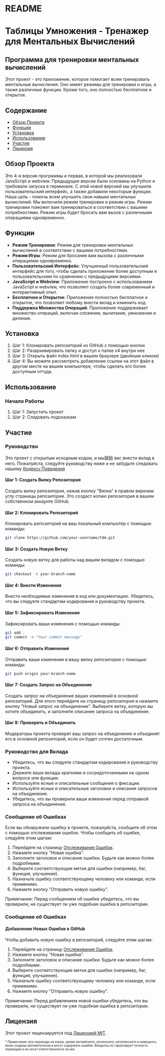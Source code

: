 # README

Таблицы Умножения - Тренажер для Ментальных Вычислений
================

Программа для тренировки ментальных вычислений
-------------------

Этот проект - это приложение, которое помогает всем тренировать ментальные вычисления. Оно имеет режимы для тренировки и игры, а также различные функции. Кроме того, оно полностью бесплатное и открытое.

Содержание
-----------------

* [Обзор Проекта](#project-overview)
* [Функции](#features)
* [Установка](#installation)
* [Использование](#usage)
* [Участие](#contributing)
* [Лицензия](#license)

Обзор Проекта
----------------

Это 4-я версия программы и первая, в которой мы реализовали JavaScript и webview. Предыдущие версии были основаны на Python и требовали запуска в терминале. С этой новой версией мы улучшили пользовательский интерфейс, а также добавили некоторые функции. Наша цель - помочь всем улучшить свои навыки ментальных вычислений. Мы включили режим тренировки и режим игры. Режим тренировки поможет вам тренироваться в соответствии с вашими потребностями. Режим игры будет бросать вам вызов с различными операциями одновременно.

Функции
--------
* **Режим Тренировки**: Режим для тренировки ментальных вычислений в соответствии с вашими потребностями.
* **Режим Игры**: Режим для бросания вам вызова с различными операциями одновременно.
* **Пользовательский Интерфейс**: Улучшенный пользовательский интерфейс для того, чтобы сделать приложение более доступным и пользовательским по сравнению с предыдущими версиями.
* **JavaScript и Webview**: Приложение построено с использованием JavaScript и webview, что позволяет создать более современный и интерактивный опыт.
* **Бесплатное и Открытое**: Приложение полностью бесплатное и открытое, что позволяет любому внести вклад и изменить код.
* **Поддержка Множества Операций**: Приложение поддерживает множество операций, включая сложение, вычитание, умножение и деление.
<!-- * **Настройка Сложности**: Приложение позволяет пользователям настраивать уровень сложности вычислений, что делает его пригодным для пользователей всех возрастов и уровней навыков. -->
<!-- * **Отслеживание Результата**: Приложение отслеживает результат пользователя и его прогресс, что дает чувство достижения и мотивацию для улучшения. -->

Установка
------------

1. Шаг 1: Клонировать репозиторий из GitHub с помощью кнопки
2. Шаг 2: Разархивировать папку и доступ к папке v4 внутри нее
3. Шаг 3: Открыть файл index.html в вашем браузере (двойным кликом)
4. Шаг 4: Вы можете рассмотреть добавление ссылки на этот файл в другом месте на вашем компьютере, чтобы сделать его более доступным оттуда.

Использование
-----

### Начало Работы

1. Шаг 1: Запустить проект
2. Шаг 2: Следовать подсказкам

Участие
------------

### Руководство

Это проект с открытым исходным кодом, и мы鼓励 вас внести вклад в него. Пожалуйста, следуйте руководству ниже и не забудьте следовать нашему [Кодексу Поведения](https://github.com/TdM/blob/main/CODE_OF_CONDUCT.md)

#### Шаг 1: Создать Вилку Репозитория

Создать вилку репозитория, нажав кнопку "Вилка" в правом верхнем углу страницы репозитория. Это создаст копию репозитория в вашем собственном аккаунте GitHub.

#### Шаг 2: Клонировать Репозиторий

Клонировать репозиторий на ваш локальный компьютер с помощью команды:

```bash
git clone https://github.com/your-username/tdm.git
```

#### Шаг 3: Создать Новую Ветку

Создать новую ветку для работы над вашим вкладом с помощью команды:

```bash
git checkout -b your-branch-name
```

#### Шаг 4: Внести Изменения

Внести необходимые изменения в код или документацию. Убедитесь, что вы следуете стандартам кодирования и руководству проекта.

#### Шаг 5: Зафиксировать Изменения

Зафиксировать ваши изменения с помощью команды:

```bash
git add .
git commit -m "Your commit message"
```

#### Шаг 6: Отправить Изменения

Отправить ваши изменения в вашу вилку репозитория с помощью команды:

```bash
git push origin your-branch-name
```

#### Шаг 7: Создать Запрос на Объединение

Создать запрос на объединение ваших изменений в основной репозиторий. Для этого перейдите на страницу репозитория и нажмите кнопку "Новый запрос на объединение". Выберите ветку, которую вы хотите объединить, и заполните описание запроса на объединение.

#### Шаг 8: Проверить и Объединить

Модераторы проекта проверят ваш запрос на объединение и объединят его в основной репозиторий, если он будет сочтен достаточным.

### Руководство для Вклада

* Убедитесь, что вы следуете стандартам кодирования и руководству проекта.
* Держите ваши вклады краткими и сосредоточенными на одном вопросе или функции.
* Используйте ясные и описательные сообщения о фиксации.
* Используйте ясные и описательные заголовки и описания запросов на объединение.
* Убедитесь, что вы проверили ваши изменения перед отправкой запроса на объединение.

### Сообщение об Ошибках

Если вы обнаружили ошибку в проекте, пожалуйста, сообщите об этом с помощью отслеживания ошибок. Чтобы сообщить об ошибке, следуйте этим шагам:

1. Перейдите на страницу [Отслеживания Ошибок](https://github.com/joanalnu/tdm/issues).
2. Нажмите кнопку "Новая ошибка".
3. Заполните заголовок и описание ошибки. Будьте как можно более подробными.
4. Выберите соответствующие метки для ошибки (например, баг, функция, улучшение).
5. Назначьте ошибку соответствующему человеку или команде, если применимо.
6. Нажмите кнопку "Отправить новую ошибку".

Примечание: Перед сообщением об ошибке убедитесь, что вы проверили, не существует ли уже подобная ошибка в репозитории.

### Сообщение об Ошибках
#### Добавление Новых Ошибок в GitHub

Чтобы добавить новую ошибку в репозиторий, следуйте этим шагам:

1. Перейдите на страницу [Отслеживания Ошибок](https://github.com/joanalnu/tdm/issues).
2. Нажмите кнопку "Новая ошибка".
3. Заполните заголовок и описание ошибки. Будьте как можно более подробными.
4. Выберите соответствующие метки для ошибки (например, баг, функция, улучшение).
5. Назначьте ошибку соответствующему человеку или команде, если применимо.
6. Нажмите кнопку "Отправить новую ошибку".

Примечание: Перед добавлением новой ошибки убедитесь, что вы проверили, не существует ли уже подобная ошибка в репозитории.

Лицензия
-------

Этот проект лицензируется под [Лицензией MIT](https://github.com/joanalnu/tdm/blob/main/LICENSE.md).

<font size="1">* *Примечание: все переводы на языки, кроме английского, испанского, каталанского и немецкого, были созданы автоматически и могут содержать ошибки. Владелец не гарантирует точность переводов и не несет ответственности за них.* </font>